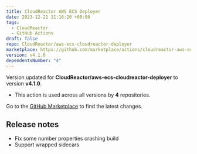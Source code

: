 ```yaml
---
title: CloudReactor AWS ECS Deployer
date: 2023-12-21 11:16:20 +00:00
tags:
  - CloudReactor
  - GitHub Actions
draft: false
repo: CloudReactor/aws-ecs-cloudreactor-deployer
marketplace: https://github.com/marketplace/actions/cloudreactor-aws-ecs-deployer
version: v4.1.0
dependentsNumber: "4"
---
```



Version updated for **CloudReactor/aws-ecs-cloudreactor-deployer** to version **v4.1.0**.
- This action is used across all versions by **4** repositories.

Go to the [GitHub Marketplace](https://github.com/marketplace/actions/cloudreactor-aws-ecs-deployer) to find the latest changes.

## Release notes

* Fix some number properties crashing build
* Support wrapped sidecars
